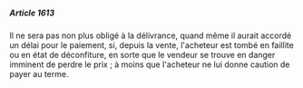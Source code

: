 ##### Article 1613

Il ne sera pas non plus obligé à la délivrance, quand même il aurait accordé un délai pour le paiement, si, depuis la vente, l'acheteur est tombé en faillite ou en état de déconfiture, en sorte que le vendeur se trouve en danger imminent de perdre le prix ; à moins que l'acheteur ne lui donne caution de payer au terme.

